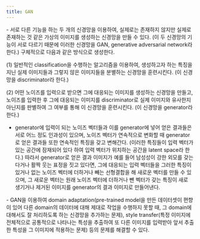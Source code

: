 ```yaml
---
title: GAN
---
```



\- 서로 다른 기능을 하는 두 개의 신경망을 이용하여, 실제로는 존재하지 않지만 실제로 존재하는 것 같은 가상의 이미지를 생성하는 신경망을 만들 수 있다. (이 두 신경망의 기능이 서로 다르기 때문에 이러한 신경망을 GAN, generative adversarial network라 한다.) 구체적으로 다음과 같은 방식으로 생성한다.

(1) 일반적인 classification을 수행하는 알고리즘을 이용하여, 생성하고자 하는 특징을 지닌 실제 이미지들과 그렇지 않은 이미지들을 분별하는 신경망을 훈련시킨다. (이 신경망을 discriminator라 한다.)

(2) 어떤 노이즈를 입력으로 받으면 그에 대응되는 이미지를 생성하는 신경망을 만들고, 노이즈를 입력한 후 그에 대응되는 이미지를 discriminator로 실제 이미지와 유사한지 아닌지를 판별하여 그 여부를 통해 이 신경망을 훈련시킨다. (이 신경망을 generator라 한다.)

- generator에 입력이 되는 노이즈 벡터들과 이를 generator에 넣어 얻은 결과들은 서로 어느 정도 인과성이 있으며, 노이즈 벡터가 연속적으로 변화할 때 generator로 얻은 결과들 또한 연속적인 특징을 갖고 변해간다. (이러한 특징들이 입력 벡터가 있는 공간에 잠재되어 있다 하여 입력 벡터가 위치하는 공간을 latent space라 한다.) 따라서 generator로 얻은 결과 이미지가 예를 들어 남성성이 강한 외모를 갖는다거나 활짝 웃는 표정을 짓고 있다면, 그에 대응되는 입력 벡터들을 그러한 특징이 있거나 없는 노이즈 벡터에 더하거나 빼는 선형결합을 해 새로운 벡터를 만들 수 있으며, 그 새로운 벡터는 원래 노이즈 벡터에 더하거나 뺀 벡터가 갖는 특징이 새로 생기거나 제거된 이미지를 generator의 결과 이미지로 만들어낸다.

\- GAN을 이용하여 domain adaptation(pre-trained model을 만든 데이터셋이 편향이 있어 다른 domain의 데이터에 대해 제대로 작업을 수행하지 못할 때, 그 domain에 대해서도 잘 처리하도록 하는 신경망을 추가하는 문제), style transfer(특정 이미지에 전체적으로 공통적으로 나타나는 특성을 추출하여 또 다른 이미지를 입력받아 앞서 추출한 특성을 그 이미지에 적용하는 문제) 등의 문제를 해결할 수 있다.
